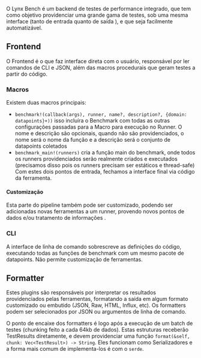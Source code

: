 O Lynx Bench é um backend de testes de performance integrado, que tem como objetivo providenciar uma grande gama de testes, sob uma mesma interface (tanto de entrada quanto de saída ), e que seja facilmente automatizável.

## Frontend
O Frontend é o que faz interface direta com o usuário, responsável por ler comandos de CLI e JSON, além das macros procedurais que geram testes a partir do código.

### Macros
Existem duas macros principais: 
 - `benchmark!(callback(args), runner, name?, description?, {domain: datapoints}+))` isso incluíra o Benchmark com todas as outras configurações passadas para a Macro para execução no Runner. O nome e descrição são opcionais, quando não são providenciados, o nome será o nome da função e a descrição será o conjunto de datapoints coletados
 - `benchmark_main!(runners)` cria a função main do benchmark, onde todos os runners providenciados serão realmente criados e executados (precisamos disso pois os runners precisam ser estáticos e thread-safe)
 Com estes dois pontos de entrada, fechamos a interface final via código da ferramenta.

#### Customização 
Esta parte do pipeline também pode ser customizado, podendo ser adicionadas novas ferramentas a um runner, provendo novos pontos de dados e/ou tratamento de informações .

### CLI
A interface de linha de comando sobrescreve as definições do código, executando todas as funções de benchmark com um mesmo pacote de datapoints. Não permite customização de ferramentas.

## Formatter
Estes plugins são responsáveis por interpretar os resultados providenciados pelas ferramentas, formatando a saída em algum formato customizado ou embutido (JSON, Raw, HTML, Influx, etc).
Os formatters podem ser selecionados por JSON ou argumentos de linha de comando.

O ponto de encaixe dos formatters é logo após a execução de um batch de testes (chunking feito a cada 64kb de dados). Estas estruturas receberão TestResults diretamente, e devem providenciar uma função `format(&self, chunk: Vec<TestResult>) -> String`. Eles funcionam como Serializadores e a forma mais comum de implementa-los é com o `serde`.

#